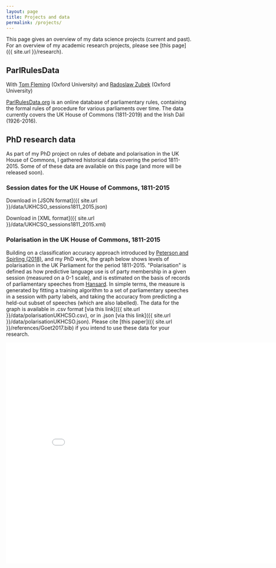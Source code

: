 ```yaml
---
layout: page
title: Projects and data
permalink: /projects/
---
```


This page gives an overview of my data science projects (current and past). For an overview of my academic research projects, please see [this page]({{ site.url }}/research).

## ParlRulesData
With [Tom Fleming](https://www.nuffield.ox.ac.uk/people/profiles/thomas-fleming/) (Oxford University) and [Radoslaw Zubek](https://radoslawzubek.com/) (Oxford University)

[ParlRulesData.org](www.ParlRulesData.org) is an online database of parliamentary rules, containing the formal rules of procedure for various parliaments over time. The data currently covers the UK House of Commons (1811-2019) and the Irish Dáil (1926-2016).


## PhD research data
As part of my PhD project on rules of debate and polarisation in the UK House of Commons, I gathered historical data covering the period 1811-2015. Some of of these data are available on this page (and more will be released soon).

### Session dates for the UK House of Commons, 1811-2015
Download in [JSON format]({{ site.url }}/data/UKHCSO_sessions1811_2015.json)

Download in [XML format]({{ site.url }}/data/UKHCSO_sessions1811_2015.xml)

### Polarisation in the UK House of Commons, 1811-2015
Building on a classification accuracy approach introduced by [Peterson and Spirling (2018)](https://www.cambridge.org/core/journals/political-analysis/article/classification-accuracy-as-a-substantive-quantity-of-interest-measuring-polarization-in-westminster-systems/45746D999CFCD1CB43E362392D7B2FB4), and my PhD work, the graph below shows levels of polarisation in the UK Parliament for the period 1811-2015. "Polarisation" is defined as how predictive language use is of party membership in a given session (measured on a 0-1 scale), and is estimated on the basis of records of parliamentary speeches from [Hansard](http://www.hansard-archive.parliament.uk). In simple terms, the measure is generated by fitting a training algorithm to a set of parliamentary speeches in a session with party labels, and taking the accuracy from predicting a held-out subset of speeches (which are also labelled). The data for the graph is available in .csv format [via this link]({{ site.url }}/data/polarisationUKHCSO.csv), or in .json [via this link]({{ site.url }}/data/polarisationUKHCSO.json). Please cite [this paper]({{ site.url }}/references/Goet2017.bib) if you intend to use these data for your research.

<iframe src="/graphs/polarisationUKHCSO.html" width="850" height="600" scrolling="no" frameBorder="0">
</iframe>

